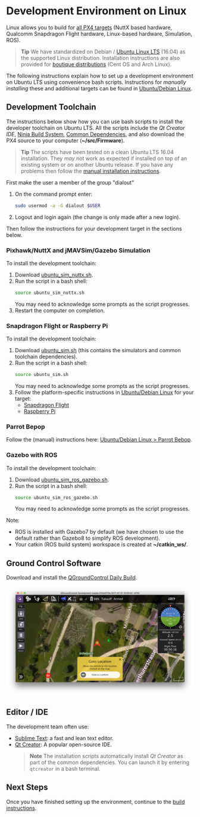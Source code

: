 # Development Environment on Linux

Linux allows you to build for [all PX4 targets](../setup/dev_env.md#supported-targets) (NuttX based hardware, Qualcomm Snapdragon Flight hardware, Linux-based hardware, Simulation, ROS).

> **Tip** We have standardized on Debian / [Ubuntu Linux LTS](https://wiki.ubuntu.com/LTS) (16.04) as the supported Linux distribution. Installation instructions are also provided for [boutique distributions](../setup/dev_env_linux_boutique.md) (Cent OS and Arch Linux).

The following instructions explain how to set up a development environment on Ubuntu LTS using convenience bash scripts. Instructions for *manually installing* these and additional targets can be found in [Ubuntu/Debian Linux](../setup/dev_env_linux_ubuntu.md).


## Development Toolchain

The instructions below show how you can use bash scripts to install the developer toolchain on Ubuntu LTS. All the scripts include the *Qt Creator IDE*, [Ninja Build System](https://ninja-build.org/), [Common Dependencies](../setup/dev_env_linux_ubuntu.md#common-dependencies), and also download the PX4 source to your computer (**~/src/Firmware**).

> **Tip** The scripts have been tested on a clean Ubuntu LTS 16.04 installation. They *may* not work as expected if installed on top of an existing system or on another Ubuntu release. If you have any problems then follow the [manual installation instructions](../setup/dev_env_linux_ubuntu.md).

First make the user a member of the group "dialout"
1. On the command prompt enter:
   ```sh
   sudo usermod -a -G dialout $USER
   ```
1. Logout and login again (the change is only made after a new login).

Then follow the instructions for your development target in the sections below.

### Pixhawk/NuttX and jMAVSim/Gazebo Simulation

To install the development toolchain:

1. Download <a href="https://raw.githubusercontent.com/hamishwillee/Devguide/tidy_toolchain/build_scripts/ubuntu_sim_nuttx.sh" target="_blank" download>ubuntu_sim_nuttx.sh</a>.
1. Run the script in a bash shell:
   ```bash
   source ubuntu_sim_nuttx.sh
   ```
   You may need to acknowledge some prompts as the script progresses.
1. Restart the computer on completion.


### Snapdragon Flight or Raspberry Pi

To install the development toolchain:
1. Download <a href="https://raw.githubusercontent.com/hamishwillee/Devguide/tidy_toolchain/build_scripts/ubuntu_sim.sh" target="_blank" download>ubuntu_sim.sh</a> (this contains the simulators and common toolchain dependencies).
1. Run the script in a bash shell:
   ```bash
   source ubuntu_sim.sh
   ```
   You may need to acknowledge some prompts as the script progresses.
1. Follow the platform-specific instructions in [Ubuntu/Debian Linux](../setup/dev_env_linux_ubuntu.md) for your target:
   * [Snapdragon Flight](../setup/dev_env_linux_ubuntu.md#snapdragon-flight)
   * [Raspberry Pi](../setup/dev_env_linux_ubuntu.md#raspberry-pi-hardware)

### Parrot Bepop

Follow the (manual) instructions here: [Ubuntu/Debian Linux > Parrot Bebop](../setup/dev_env_linux_ubuntu.md#raspberry-pi-hardware).


### Gazebo with ROS

To install the development toolchain:

1. Download <a href="https://raw.githubusercontent.com/hamishwillee/Devguide/tidy_toolchain/build_scripts/ubuntu_sim_ros_gazebo.sh" target="_blank" download>ubuntu_sim_ros_gazebo.sh</a>.
1. Run the script in a bash shell:
   ```bash
   source ubuntu_sim_ros_gazebo.sh
   ```
   You may need to acknowledge some prompts as the script progresses.

Note: 
* ROS is installed with Gazebo7 by default (we have chosen to use the default rather than Gazebo8 to simplify ROS development).
* Your catkin (ROS build system) workspace is created at **~/catkin_ws/**.


<!-- Additional DevTools Common to all Platforms -->

## Ground Control Software

Download and install the [QGroundControl Daily Build](https://docs.qgroundcontrol.com/en/releases/daily_builds.html).

![QGroundControl](../../assets/qgc_goto.jpg)


## Editor / IDE

The development team often use:

* [Sublime Text](https://www.sublimetext.com): a fast and lean text editor. 
* [Qt Creator](http://www.qt.io/download-open-source/#section-6): A popular open-source IDE.
  > **Note** The installation scripts automatically install *Qt Creator* as part of the common dependencies. You can launch it by entering `qtcreator` in a bash terminal.

## Next Steps

Once you have finished setting up the environment, continue to the [build instructions](../setup/building_px4.md).

